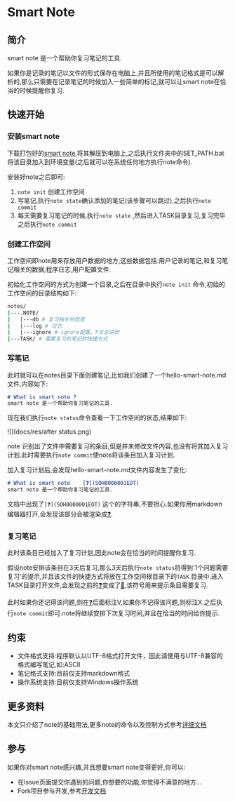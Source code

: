 # Smart Note

## 简介

smart note 是一个帮助你复习笔记的工具.

如果你是记录的笔记以文件的形式保存在电脑上,并且所使用的笔记格式是可以解析的,那么只需要在记录笔记的时候加入一些简单的标记,就可以让smart note在恰当的时候提醒你复习. 

## 快速开始

### 安装smart note

下载打包好的[smart note](https://github.com/jefffffrey/smart-note/releases/download/v0.1.0/SmartNote-0.1.0.zip),将其解压到电脑上,之后执行文件夹中的SET_PATH.bat将该目录加入到环境变量(之后就可以在系统任何地方执行note命令).

安装好note之后即可:

1. `note init` 创建工作空间
2. 写笔记,执行`note state`确认添加的笔记(该步骤可以跳过),之后执行`note commit`
3. 每天需要复习笔记的时候,执行`note state` ,然后进入TASK目录复习,复习完毕之后执行`note commit`

### 创建工作空间

工作空间即note用来存放用户数据的地方,这些数据包括:用户记录的笔记,和复习笔记相关的数据,程序日志,用户配置文件.

初始化工作空间的方式为创建一个目录,之后在目录中执行`note init` 命令,初始的工作空间的目录结构如下:

```sh
notes/
|---.NOTE/
|   |---db # 复习相关的信息
|   |---log # 日志
|   |---ignore # ignore配置,下文会讲到
|---TASK/ # 需要复习的笔记的快捷方式   
```

### 写笔记

此时就可以在notes目录下面创建笔记,比如我们创建了一个hello-smart-note.md文件,内容如下:

```markdown
# What is smart note ?
smart note 是一个帮助你复习笔记的工具.
```

现在我们执行`note status`命令查看一下工作空间的状态,结果如下:

![](docs/res/after status.png) 

note 识别出了文件中需要复习的条目,但是并未修改文件内容,也没有将其加入复习计划.此时需要执行`note commit`使note将该条目加入复习计划.

加入复习计划后,会发现hello-smart-note.md文件内容发生了变化:

```markdown
# What is smart note    [❓](SOH0000001EOT)  
smart note 是一个帮助你复习笔记的工具.
```

文档中出现了`[❓](SOH0000001EOT)` 这个的字符串,不要担心.如果你用markdown编辑器打开,会发现该部分会被渲染成[❓]().

### 复习笔记

此时该条目已经加入了复习计划,因此note会在恰当的时间提醒你复习.

假设note安排该条目在3天后复习,那么3天后执行`note status`将得到'1个问题需要复习'的提示,并且该文件的快捷方式将放在工作空间根目录下的`TASK` 目录中.进入TASK目录打开文件,会发现之前的[❓]()变成了[🔔](),该符号用来提示条目需要复习.

此时如果你还记得该问题,则在[❓]()后面标注V,如果你不记得该问题,则标注X.之后执行`note commit`即可.note将继续安排下次复习时间,并且在恰当的时间给你提示.

## 约束

- 文件格式支持:程序默认以UTF-8格式打开文件，因此请使用与UTF-8兼容的格式编写笔记,如:ASCII
- 笔记格式支持:目前仅支持markdown格式
- 操作系统支持:目前仅支持Windows操作系统

## 更多资料

本文只介绍了note的基础用法,更多note的命令以及控制方式参考[详细文档](docs/使用说明.md)

## 参与

如果你对smart note感兴趣,并且想要smart note变得更好,你可以:

- 在Issue页面提交你遇到的问题,你想要的功能,你觉得不满意的地方...
- Fork项目参与开发,参考[开发文档](docs/开发文档.md)

